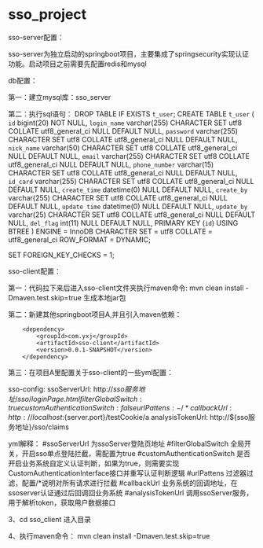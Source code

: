 # sso_project
sso-server配置：

sso-server为独立启动的springboot项目，主要集成了springsecurity实现认证功能。启动项目之前需要先配置redis和mysql

db配置：

第一：建立mysql库：sso_server

第二：执行sql语句：
           DROP TABLE IF EXISTS `t_user`;
CREATE TABLE `t_user`  (
  `id` bigint(20) NOT NULL,
  `login_name` varchar(255) CHARACTER SET utf8 COLLATE utf8_general_ci NULL DEFAULT NULL,
  `password` varchar(255) CHARACTER SET utf8 COLLATE utf8_general_ci NULL DEFAULT NULL,
  `nick_name` varchar(50) CHARACTER SET utf8 COLLATE utf8_general_ci NULL DEFAULT NULL,
  `email` varchar(255) CHARACTER SET utf8 COLLATE utf8_general_ci NULL DEFAULT NULL,
  `phone_number` varchar(15) CHARACTER SET utf8 COLLATE utf8_general_ci NULL DEFAULT NULL,
  `id_card` varchar(255) CHARACTER SET utf8 COLLATE utf8_general_ci NULL DEFAULT NULL,
  `create_time` datetime(0) NULL DEFAULT NULL,
  `create_by` varchar(255) CHARACTER SET utf8 COLLATE utf8_general_ci NULL DEFAULT NULL,
  `update_time` datetime(0) NULL DEFAULT NULL,
  `update_by` varchar(25) CHARACTER SET utf8 COLLATE utf8_general_ci NULL DEFAULT NULL,
  `del_flag` int(11) NULL DEFAULT NULL,
  PRIMARY KEY (`id`) USING BTREE
) ENGINE = InnoDB CHARACTER SET = utf8 COLLATE = utf8_general_ci ROW_FORMAT = DYNAMIC;

SET FOREIGN_KEY_CHECKS = 1;



sso-client配置：

第一：代码拉下来后进入sso-client文件夹执行maven命令: mvn clean install -Dmaven.test.skip=true 生成本地jar包

第二：新建其他springboot项目A,并且引入maven依赖：

        <dependency>
            <groupId>com.yxj</groupId>
            <artifactId>sso-client</artifactId>
            <version>0.0.1-SNAPSHOT</version>
        </dependency>
        
第三：在项目A里配置关于sso-client的一些yml配置：

sso-config:
  ssoServerUrl: http://${sso服务地址}/sso/loginPage.html
  filterGlobalSwitch: true
  customAuthenticationSwitch: false
  urlPattens:
    - /*
  callbackUrl: http://localhost:${server.port}/testCookie/a
  analysisTokenUrl: http://${sso服务地址}/sso/claims
  
yml解释：
  #ssoServerUrl 为ssoServer登陆页地址
  #filterGlobalSwitch 全局开关，开启sso单点登陆拦截，需配置为true
  #customAuthenticationSwitch 是否开启业务系统自定义认证判断，如果为true，则需要实现CustomAuthenticationInterface接口并重写认证判断逻辑
  #urlPattens 过滤器过滤，配置/*说明对所有请求进行拦截
  #callbackUrl 业务系统的回调地址，在ssoserver认证通过后回调回业务系统
  #analysisTokenUrl 调用ssoServer服务，用于解析token，获取用户数据接口


3、cd sso_client 进入目录

4、执行maven命令： mvn clean install -Dmaven.test.skip=true
